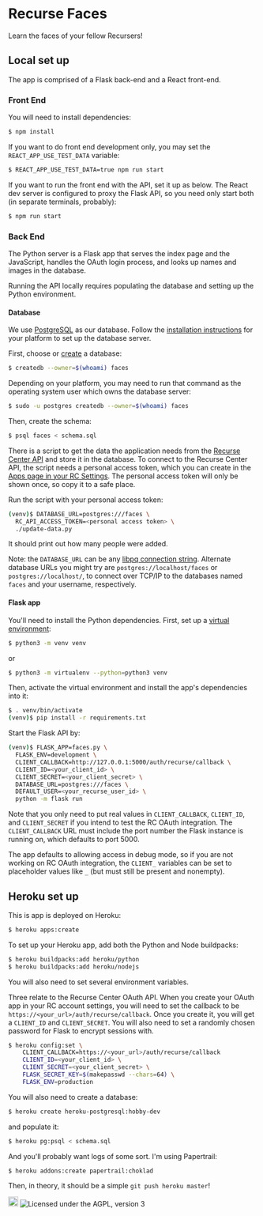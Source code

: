 # Recurse Faces

Learn the faces of your fellow Recursers!

## Local set up

The app is comprised of a Flask back-end and a React front-end.

### Front End

You will need to install dependencies:

```sh
$ npm install
```

If you want to do front end development only, you may set the
`REACT_APP_USE_TEST_DATA` variable:

```sh
$ REACT_APP_USE_TEST_DATA=true npm run start
```

If you want to run the front end with the API, set it up as below. The React dev
server is configured to proxy the Flask API, so you need only start both (in
separate terminals, probably):

```sh
$ npm run start
```


### Back End

The Python server is a Flask app
that serves the index page and the JavaScript,
handles the OAuth login process,
and looks up names and images in the database.

Running the API locally requires populating the database
and setting up the Python environment.

#### Database

We use [PostgreSQL](https://www.postgresql.org/) as our database.
Follow the [installation instructions](https://www.postgresql.org/download/)
for your platform to set up the database server.

First, choose or [create](https://www.postgresql.org/docs/current/tutorial-createdb.html)
a database:

```sh
$ createdb --owner=$(whoami) faces
```

Depending on your platform,
you may need to run that command
as the operating system user which owns the database server:

```sh
$ sudo -u postgres createdb --owner=$(whoami) faces
```

Then, create the schema:

```sh
$ psql faces < schema.sql
```

There is a script
to get the data the application needs
from the
[Recurse Center API](https://github.com/recursecenter/wiki/wiki/Recurse-Center-API)
and store it in the database.
To connect to the
Recurse Center API,
the script needs a personal access token,
which you can create in the
[Apps page in your RC Settings](https://www.recurse.com/settings/apps).
The personal access token will only be shown once,
so copy it to a safe place.

Run the script with your personal access token:

```sh
(venv)$ DATABASE_URL=postgres:///faces \
  RC_API_ACCESS_TOKEN=<personal access token> \
  ./update-data.py
```

It should print out how many people were added.

Note: the `DATABASE_URL` can be any
[libpq connection string](https://www.postgresql.org/docs/current/static/libpq-connect.html#LIBPQ-CONNSTRING).
Alternate database URLs you might try are
`postgres://localhost/faces`
or
`postgres://localhost/`,
to connect over TCP/IP to the databases named `faces` and your username,
respectively.

#### Flask app

You'll need to install the Python dependencies.
First, set up a
[virtual environment](https://docs.python.org/3/tutorial/venv.html):

```sh
$ python3 -m venv venv
```

or

```sh
$ python3 -m virtualenv --python=python3 venv
```

Then, activate the virtual environment
and install the app's dependencies into it:

```sh
$ . venv/bin/activate
(venv)$ pip install -r requirements.txt
```

Start the Flask API by:

```sh
(venv)$ FLASK_APP=faces.py \
  FLASK_ENV=development \
  CLIENT_CALLBACK=http://127.0.0.1:5000/auth/recurse/callback \
  CLIENT_ID=<your_client_id> \
  CLIENT_SECRET=<your_client_secret> \
  DATABASE_URL=postgres:///faces \
  DEFAULT_USER=<your_recurse_user_id> \
  python -m flask run
```

Note that you only need to put real values in
`CLIENT_CALLBACK`, `CLIENT_ID`, and `CLIENT_SECRET`
if you intend to test the RC OAuth integration.
The `CLIENT_CALLBACK` URL must include
the port number the Flask instance is running on,
which defaults to port 5000.

The app defaults to allowing access in debug mode,
so if you are not working on RC OAuth integration,
the `CLIENT_` variables can be set to placeholder values like `_`
(but must still be present and nonempty).

## Heroku set up

This is app is deployed on Heroku:

```sh
$ heroku apps:create
```

To set up your Heroku app, add both the Python and Node buildpacks:

```sh
$ heroku buildpacks:add heroku/python
$ heroku buildpacks:add heroku/nodejs
```

You will also need to set several environment variables.

Three relate to the Recurse Center OAuth API. When you create your OAuth app in
your RC account settings, you will need to set the callback to be
`https://<your_url>/auth/recurse/callback`. Once you create it, you will get a
`CLIENT_ID` and `CLIENT_SECRET`. You will also need to set a randomly chosen
password for Flask to encrypt sessions with.

```sh
$ heroku config:set \
    CLIENT_CALLBACK=https://<your_url>/auth/recurse/callback
    CLIENT_ID=<your_client_id> \
    CLIENT_SECRET=<your_client_secret> \
    FLASK_SECRET_KEY=$(makepasswd --chars=64) \
    FLASK_ENV=production
```

You will also need to create a database:

```sh
$ heroku create heroku-postgresql:hobby-dev
```

and populate it:

```sh
$ heroku pg:psql < schema.sql
```

And you'll probably want logs of some sort. I'm using Papertrail:

```sh
$ heroku addons:create papertrail:choklad
```

Then, in theory, it should be a simple `git push heroku master`!

<a href='http://www.recurse.com' title='Made with love at the Recurse Center'><img src='https://cloud.githubusercontent.com/assets/2883345/11325206/336ea5f4-9150-11e5-9e90-d86ad31993d8.png' height='20px'/></a>
![Licensed under the AGPL, version 3](https://img.shields.io/badge/license-AGPL3-blue.svg)
